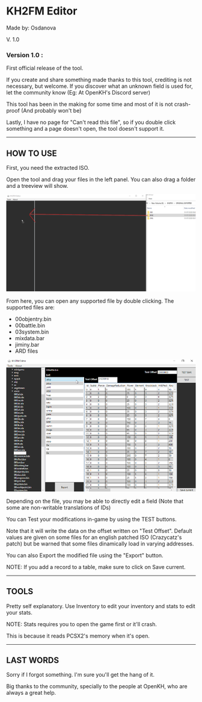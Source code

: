 # KH2FM Editor

Made by: Osdanova

V. 1.0

### Version 1.0 :

First official release of the tool.

If you create and share something made thanks to this tool, crediting is not necessary, but welcome. If you discover what an unknown field is used for, let the community know (Eg: At OpenKH's Discord server)

This tool has been in the making for some time and most of it is not crash-proof (And probably won't be)

Lastly, I have no page for "Can't read this file", so if you double click something and a page doesn't open, the tool doesn't support it.

-----------------------------------------------------------------------------------------------------------------------------

## HOW TO USE

First, you need the extracted ISO.

Open the tool and drag your files in the left panel. You can also drag a folder and a treeview will show.

![](readme1.png)

From here, you can open any supported file by double clicking. The supported files are:

  * 00objentry.bin
  * 00battle.bin
  * 03system.bin
  * mixdata.bar
  * jiminy.bar
  * ARD files
  
![](readme2.png)

Depending on the file, you may be able to directly edit a field (Note that some are non-writable translations of IDs)

You can Test your modifications in-game by using the TEST buttons.

Note that it will write the data on the offset written on "Test Offset". Default values are given on some files for an english patched ISO (Crazycatz's patch) but be warned that some files dinamically load in varying addresses.

You can also Export the modified file using the "Export" button.

NOTE: If you add a record to a table, make sure to click on Save current.

-----------------------------------------------------------------------------------------------------------------------------

## TOOLS

Pretty self explanatory. Use Inventory to edit your inventory and stats to edit your stats.

NOTE: Stats requires you to open the game first or it'll crash.

This is because it reads PCSX2's memory when it's open.

-----------------------------------------------------------------------------------------------------------------------------

## LAST WORDS

Sorry if I forgot something. I'm sure you'll get the hang of it.

Big thanks to the community, specially to the people at OpenKH, who are always a great help.
